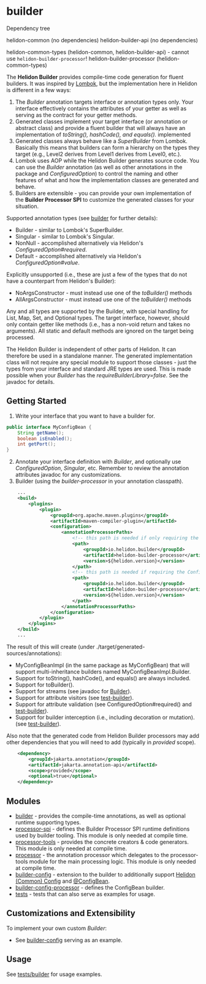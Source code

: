 # builder

Dependency tree

helidon-common (no dependencies)
helidon-builder-api (no dependencies)

helidon-common-types (helidon-common, helidon-builder-api) - cannot use `helidon-builder-processor`!
helidon-builder-processor (helidon-common-types)



The <b>Helidon Builder</b> provides compile-time code generation for fluent builders. It was inspired by [Lombok]([https://projectlombok.org/), but the implementation here in Helidon is different in a few ways:
<ol>
    <li>The <i>Builder</i> annotation targets interface or annotation types only. Your interface effectively contains the attributes of your getter as well as serving as the contract for your getter methods.</li>
    <li>Generated classes implement your target interface (or annotation or abstract class) and provide a fluent builder that will always have an implementation of <i>toString(), hashCode(), and equals().</i> implemented</li>
    <li>Generated classes always behave like a <i>SuperBuilder</i> from Lombok. Basically this means that builders can form
      a hierarchy on the types they target (e.g., Level2 derives from Level1 derives from Level0, etc.).</li>
    <li>Lombok uses AOP while the Helidon Builder generates source code. You can use the <i>Builder</i> annotation (as well as other annotations in the package and <i>ConfiguredOption</i>) to control the naming and other features of what and how the implementation classes are generated and behave.</li>
    <li>Builders are extensible - you can provide your own implementation of the <b>Builder Processor SPI</b> to customize the generated classes for your situation.</li>
</ol>

Supported annotation types (see [builder](./builder/src/main/java/io/helidon/builder) for further details):
* Builder - similar to Lombok's SuperBuilder.
* Singular - similar to Lombok's Singular.
* NonNull - accomplished alternatively via Helidon's <i>ConfiguredOption#required</i>.
* Default - accomplished alternatively via Helidon's <i>ConfiguredOption#value</i>.

Explicitly unsupported (i.e., these are just a few of the types that do not have a counterpart from Helidon's Builder):
* NoArgsConstructor - must instead use one of the <i>toBuilder()</i> methods
* AllArgsConstructor - must instead use one of the <i>toBuilder()</i> methods

Any and all types are supported by the Builder, with special handling for List, Map, Set, and Optional types. The target interface,
however, should only contain getter like methods (i.e., has a non-void return and takes no arguments). All static and default methods
are ignored on the target being processed.

The Helidon Builder is independent of other parts of Helidon. It can therefore be used in a standalone manner. The
generated implementation class will not require any special module to support those classes - just the types from your interface
and standard JRE types are used. This is made possible when your <i>Builder</i> has the <i>requireBuilderLibrary=false</i>. See the javadoc for details.

## Getting Started
1. Write your interface that you want to have a builder for.
```java
public interface MyConfigBean {
    String getName();
    boolean isEnabled();
    int getPort();
}
```
2. Annotate your interface definition with <i>Builder</i>, and optionally use <i>ConfiguredOption</i>, <i>Singular</i>, etc. Remember to review the annotation attributes javadoc for any customizations.
3. Builder (using the <i>builder-processor</i> in your annotation classpath).
```xml
    ...
    <build>
        <plugins>
            <plugin>
                <groupId>org.apache.maven.plugins</groupId>
                <artifactId>maven-compiler-plugin</artifactId>
                <configuration>
                    <annotationProcessorPaths>
                        <!-- this path is needed if only requiring the Builder annotation -->
                        <path>
                            <groupId>io.helidon.builder</groupId>
                            <artifactId>helidon-builder-processor</artifactId>
                            <version>${helidon.version}</version>
                        </path>
                        <!-- this path is needed if requiring the ConfigBean annotation (which will automatically bring in the Builder processor transitively) -->
                        <path>
                            <groupId>io.helidon.builder</groupId>
                            <artifactId>helidon-builder-processor</artifactId>
                            <version>${helidon.version}</version>
                        </path>
                    </annotationProcessorPaths>
                </configuration>
            </plugin>
        </plugins>
    </build>
    ...
```

The result of this will create (under ./target/generated-sources/annotations):
* MyConfigBeanImpl (in the same package as MyConfigBean) that will support multi-inheritance builders named MyConfigBeanImpl.Builder.
* Support for toString(), hashCode(), and equals() are always included.
* Support for toBuilder().
* Support for streams (see javadoc for [Builder](./builder/src/main/java/io/helidon/builder/Builder.java)).
* Support for attribute visitors (see [test-builder](./tests/builder/src/main/java/io/helidon/builder/test/testsubjects/package-info.java)).
* Support for attribute validation (see ConfiguredOption#required() and [test-builder](./tests/builder/src/main/java/io/helidon/builder/test/testsubjects/package-info.java)).
* Support for builder interception (i.e., including decoration or mutation). (see [test-builder](./tests/builder/src/main/java/io/helidon/builder/test/testsubjects/package-info.java)).

Also note that the generated code from Helidon Builder processors may add other dependencies that you will need to add (typically in <i>provided</i> scope).
```xml
    <dependency>
        <groupId>jakarta.annotation</groupId>
        <artifactId>jakarta.annotation-api</artifactId>
        <scope>provided</scope>
        <optional>true</optional>
    </dependency>
```

## Modules
* [builder](./builder) - provides the compile-time annotations, as well as optional runtime supporting types.
* [processor-spi](./processor-spi) - defines the Builder Processor SPI runtime definitions used by builder tooling. This module is only needed at compile time.
* [processor-tools](./processor-tools) - provides the concrete creators & code generators. This module is only needed at compile time.
* [processor](./processor) - the annotation processor which delegates to the processor-tools module for the main processing logic. This module is only needed at compile time.
* [builder-config](./builder-config) - extension to the builder to additionally support [Helidon (Common) Config](../common/config) and [@ConfigBean](./builder-config/src/main/java/io/helidon/builder/config/ConfigBean.java).
* [builder-config-processor](./builder-config-processor) - defines the ConfigBean builder.
* [tests](./tests) - tests that can also serve as examples for usage.

## Customizations and Extensibility
To implement your own custom <i>Builder</i>:
* See [builder-config](../builder-config) serving as an example.

## Usage
See [tests/builder](./tests/builder) for usage examples.
